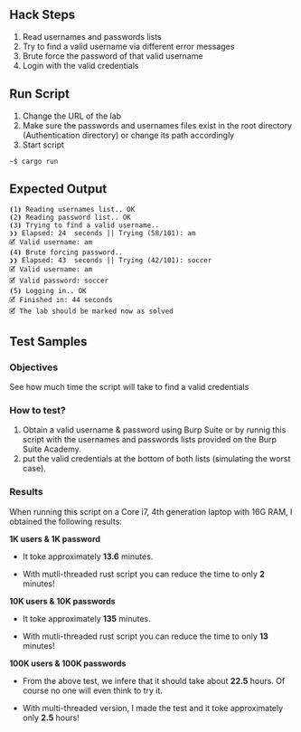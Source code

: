## Hack Steps

1. Read usernames and passwords lists
2. Try to find a valid username via different error messages
3. Brute force the password of that valid username
4. Login with the valid credentials

## Run Script

1. Change the URL of the lab
2. Make sure the passwords and usernames files exist in the root directory (Authentication directory) or change its path accordingly
3. Start script

```
~$ cargo run
```

## Expected Output

```
⦗1⦘ Reading usernames list.. OK
⦗2⦘ Reading password list.. OK
⦗3⦘ Trying to find a valid username..
❯❯ Elapsed: 24  seconds || Trying (58/101): am
🗹 Valid username: am
⦗4⦘ Brute forcing password..
❯❯ Elapsed: 43  seconds || Trying (42/101): soccer
🗹 Valid username: am
🗹 Valid password: soccer
⦗5⦘ Logging in.. OK
🗹 Finished in: 44 seconds
🗹 The lab should be marked now as solved
```

## Test Samples

### Objectives

See how much time the script will take to find a valid credentials

### How to test?

1. Obtain a valid username & password using Burp Suite or by runnig this script with the usernames and passwords lists provided on the Burp Suite Academy.
2. put the valid credentials at the bottom of both lists (simulating the worst case).

### Results

When running this script on a Core i7, 4th generation laptop with 16G RAM, I obtained the following results:

**1K users & 1K password**

- It toke approximately **13.6** minutes.

- With mutli-threaded rust script you can reduce the time to only **2** minutes!

**10K users & 10K passwords**

- It toke approximately **135** minutes.

- With mutli-threaded rust script you can reduce the time to only **13** minutes!

**100K users & 100K passwords**

- From the above test, we infere that it should take about **22.5** hours. Of course no one will even think to try it.

- With multi-threaded version, I made the test and it toke approximately only **2.5** hours!
